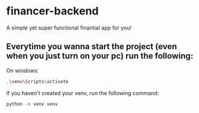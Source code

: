 # financer-backend
A simple yet super functional finantial app for you! 

## Everytime you wanna start the project (even when you just turn on your pc) run the following:
On windows:

```bash
.\venv\Scripts\activate
```

If you haven't created your venv, run the following command:

```bash
python -m venv venv
```